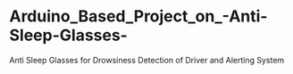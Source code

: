 # Arduino_Based_Project_on_-Anti-Sleep-Glasses-
Anti Sleep Glasses for Drowsiness Detection of Driver and Alerting System
